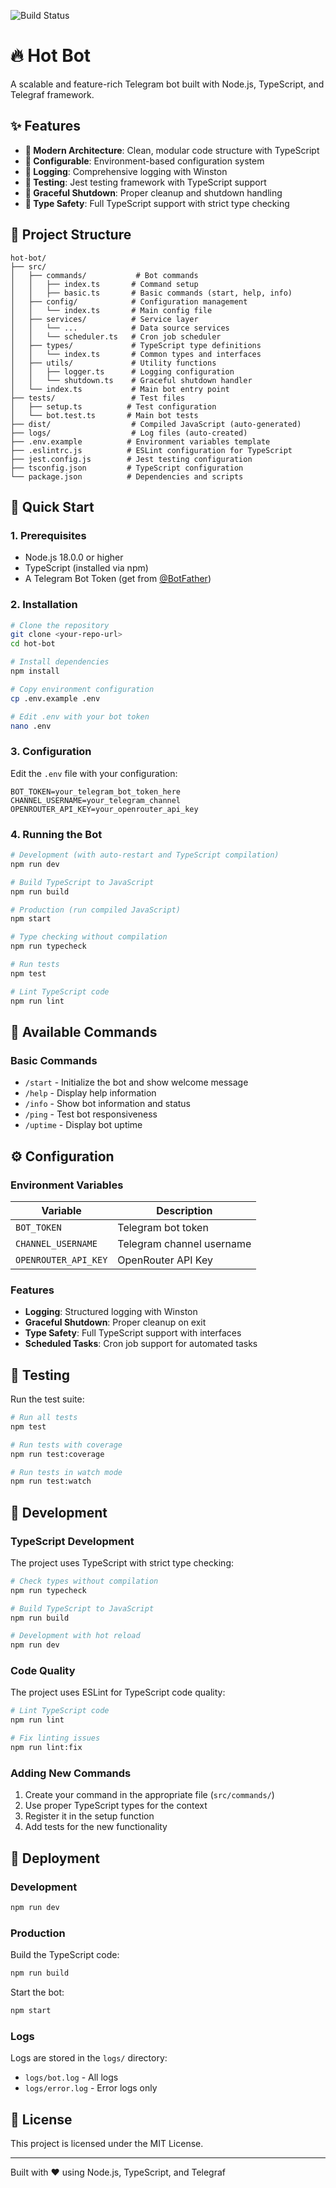 ![Build Status](https://github.com/ivana17/hot-bot/actions/workflows/daily.yml/badge.svg)

# 🔥 Hot Bot

A scalable and feature-rich Telegram bot built with Node.js, TypeScript, and Telegraf framework.

## ✨ Features

- **🚀 Modern Architecture**: Clean, modular code structure with TypeScript
- **🔧 Configurable**: Environment-based configuration system
- **📝 Logging**: Comprehensive logging with Winston
- **🧪 Testing**: Jest testing framework with TypeScript support
- **🔄 Graceful Shutdown**: Proper cleanup and shutdown handling
- **📘 Type Safety**: Full TypeScript support with strict type checking

## 📁 Project Structure

```
hot-bot/
├── src/
│   ├── commands/           # Bot commands
│   │   ├── index.ts       # Command setup
│   │   ├── basic.ts       # Basic commands (start, help, info)
│   ├── config/            # Configuration management
│   │   └── index.ts       # Main config file
│   ├── services/          # Service layer
│   │   └── ...            # Data source services
│   │   └── scheduler.ts   # Cron job scheduler
│   ├── types/             # TypeScript type definitions
│   │   └── index.ts       # Common types and interfaces
│   ├── utils/             # Utility functions
│   │   ├── logger.ts      # Logging configuration
│   │   └── shutdown.ts    # Graceful shutdown handler
│   └── index.ts           # Main bot entry point
├── tests/                 # Test files
│   ├── setup.ts          # Test configuration
│   └── bot.test.ts       # Main bot tests
├── dist/                  # Compiled JavaScript (auto-generated)
├── logs/                  # Log files (auto-created)
├── .env.example          # Environment variables template
├── .eslintrc.js          # ESLint configuration for TypeScript
├── jest.config.js        # Jest testing configuration
├── tsconfig.json         # TypeScript configuration
└── package.json          # Dependencies and scripts
```

## 🚀 Quick Start

### 1. Prerequisites

- Node.js 18.0.0 or higher
- TypeScript (installed via npm)
- A Telegram Bot Token (get from [@BotFather](https://t.me/BotFather))

### 2. Installation

```bash
# Clone the repository
git clone <your-repo-url>
cd hot-bot

# Install dependencies
npm install

# Copy environment configuration
cp .env.example .env

# Edit .env with your bot token
nano .env
```

### 3. Configuration

Edit the `.env` file with your configuration:

```env
BOT_TOKEN=your_telegram_bot_token_here
CHANNEL_USERNAME=your_telegram_channel
OPENROUTER_API_KEY=your_openrouter_api_key
```

### 4. Running the Bot

```bash
# Development (with auto-restart and TypeScript compilation)
npm run dev

# Build TypeScript to JavaScript
npm run build

# Production (run compiled JavaScript)
npm start

# Type checking without compilation
npm run typecheck

# Run tests
npm test

# Lint TypeScript code
npm run lint
```

## 🎯 Available Commands

### Basic Commands

- `/start` - Initialize the bot and show welcome message
- `/help` - Display help information
- `/info` - Show bot information and status
- `/ping` - Test bot responsiveness
- `/uptime` - Display bot uptime

## ⚙️ Configuration

### Environment Variables

| Variable                  | Description                           |
| ------------------------- | ------------------------------------- |
| `BOT_TOKEN`               | Telegram bot token                    |
| `CHANNEL_USERNAME`        | Telegram channel username             |
| `OPENROUTER_API_KEY`      | OpenRouter API Key                    |

### Features

- **Logging**: Structured logging with Winston
- **Graceful Shutdown**: Proper cleanup on exit
- **Type Safety**: Full TypeScript support with interfaces
- **Scheduled Tasks**: Cron job support for automated tasks

## 🧪 Testing

Run the test suite:

```bash
# Run all tests
npm test

# Run tests with coverage
npm run test:coverage

# Run tests in watch mode
npm run test:watch
```

## 🔧 Development

### TypeScript Development

The project uses TypeScript with strict type checking:

```bash
# Check types without compilation
npm run typecheck

# Build TypeScript to JavaScript
npm run build

# Development with hot reload
npm run dev
```

### Code Quality

The project uses ESLint for TypeScript code quality:

```bash
# Lint TypeScript code
npm run lint

# Fix linting issues
npm run lint:fix
```

### Adding New Commands

1. Create your command in the appropriate file (`src/commands/`)
2. Use proper TypeScript types for the context
3. Register it in the setup function
4. Add tests for the new functionality

## 🚀 Deployment

### Development

```bash
npm run dev
```

### Production

Build the TypeScript code:

```bash
npm run build
```

Start the bot:

```bash
npm start
```

### Logs

Logs are stored in the `logs/` directory:

- `logs/bot.log` - All logs
- `logs/error.log` - Error logs only

## 📝 License

This project is licensed under the MIT License.

---

Built with ❤️ using Node.js, TypeScript, and Telegraf
